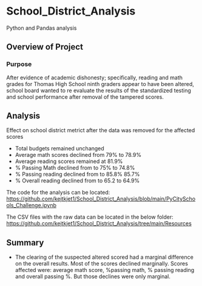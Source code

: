 # School_District_Analysis
Python and Pandas analysis

## Overview of Project

### Purpose

After evidence of academic dishonesty; specifically, reading and math grades for Thomas High School ninth graders appear to have been altered, school board wanted to re evaluate the results of the standardized testing and school performance after removal of the tampered scores. 
## Analysis

Effect on school district metrict after the data was removed for the affected scores
- Total budgets remained unchanged
- Average math scores declined from  79% to 78.9%
- Average reading scores remained at 81.9%
- % Passing Math declined from to 75% to 74.8%
- % Passing reading declined from to 85.8% 85.7%
- % Overall reading declined from to 65.2 to 64.9%


The code for the analysis can be located: https://github.com/kejtkjet1/School_District_Analysis/blob/main/PyCitySchools_Challenge.ipynb

The CSV files with the raw data can be located in the below folder: https://github.com/kejtkjet1/School_District_Analysis/tree/main/Resources

## Summary

- The clearing of the suspected altered scored had a marginal difference on the overall results. Most of the scores declined marginally. Scores affected were: average math score, %passing math, % passing reading and overall passing %. But those declines were only marginal. 